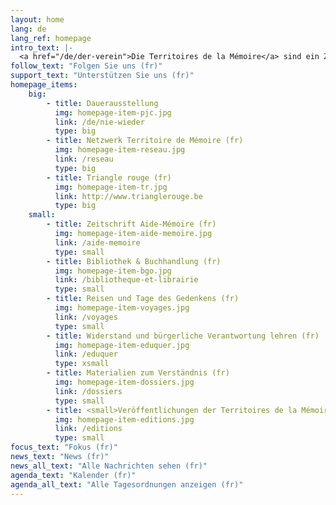 ```yaml
---
layout: home
lang: de
lang_ref: homepage
intro_text: |-
  <a href="/de/der-verein">Die Territoires de la Mémoire</a> sind ein Zentrum der Bildung für Widerstand und bürgerliche Verantwortung; es wurde von ehemaligen politischen Häftlingen gegründet, die die Nazilager überlebt haben. Um mit Kindern, Jugendlichen und Erwachsenen Gedächtnisarbeit zu leisten, entwickelt der Verein verschiedene Initiativen, die die Vergangenheit vermitteln und die Beteiligung aller am Aufbau einer demokratischen Gesellschaft als Garant der Grundfreiheiten fördern sollen.
follow_text: "Folgen Sie uns (fr)"
support_text: "Unterstützen Sie uns (fr)"
homepage_items:
    big:
        - title: Dauerausstellung
          img: homepage-item-pjc.jpg
          link: /de/nie-wieder
          type: big
        - title: Netzwerk Territoire de Mémoire (fr)
          img: homepage-item-reseau.jpg
          link: /reseau
          type: big
        - title: Triangle rouge (fr)
          img: homepage-item-tr.jpg
          link: http://www.trianglerouge.be
          type: big
    small:
        - title: Zeitschrift Aide-Mémoire (fr)
          img: homepage-item-aide-memoire.jpg
          link: /aide-memoire
          type: small
        - title: Bibliothek & Buchhandlung (fr)
          img: homepage-item-bgo.jpg
          link: /bibliotheque-et-librairie
          type: small
        - title: Reisen und Tage des Gedenkens (fr)
          img: homepage-item-voyages.jpg
          link: /voyages
          type: small
        - title: Widerstand und bürgerliche Verantwortung lehren (fr)
          img: homepage-item-eduquer.jpg
          link: /eduquer
          type: xsmall
        - title: Materialien zum Verständnis (fr)
          img: homepage-item-dossiers.jpg
          link: /dossiers
          type: small
        - title: <small>Veröffentlichungen der Territoires de la Mémoire (fr)</small>
          img: homepage-item-editions.jpg
          link: /editions
          type: small
focus_text: "Fokus (fr)"
news_text: "News (fr)"
news_all_text: "Alle Nachrichten sehen (fr)"
agenda_text: "Kalender (fr)"
agenda_all_text: "Alle Tagesordnungen anzeigen (fr)"
---
```

